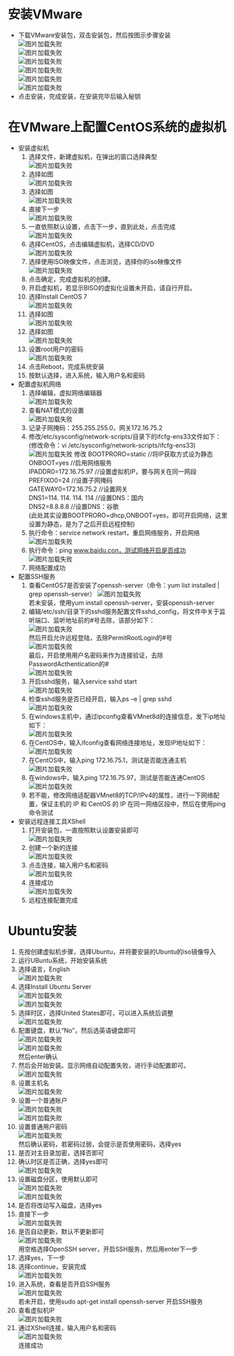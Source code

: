 # 安装VMware
* 下载VMware安装包，双击安装包，然后按图示步骤安装  
![图片加载失败](https://raw.githubusercontent.com/shenyuanyu/shenyuanyu/master/picture/image002.jpg)  
![图片加载失败](https://raw.githubusercontent.com/shenyuanyu/shenyuanyu/master/picture/image004.jpg)  
![图片加载失败](https://raw.githubusercontent.com/shenyuanyu/shenyuanyu/master/picture/image006.jpg)  
![图片加载失败](https://raw.githubusercontent.com/shenyuanyu/shenyuanyu/master/picture/image008.jpg)  
![图片加载失败](https://raw.githubusercontent.com/shenyuanyu/shenyuanyu/master/picture/image010.jpg)  
![图片加载失败](https://raw.githubusercontent.com/shenyuanyu/shenyuanyu/master/picture/image012.jpg)  
* 点击安装，完成安装，在安装完毕后输入秘钥

# 在VMware上配置CentOS系统的虚拟机 
* 安装虚拟机
    1. 选择文件，新建虚拟机，在弹出的窗口选择典型  
	![图片加载失败](https://raw.githubusercontent.com/shenyuanyu/shenyuanyu/master/picture/image014.jpg)  
	2. 选择如图  
	![图片加载失败](https://raw.githubusercontent.com/shenyuanyu/shenyuanyu/master/picture/image016.jpg)  
	3. 选择如图  
	![图片加载失败](https://raw.githubusercontent.com/shenyuanyu/shenyuanyu/master/picture/image018.jpg)  
	4. 直接下一步  
	![图片加载失败](https://raw.githubusercontent.com/shenyuanyu/shenyuanyu/master/picture/image020.jpg)  
	5. 一直依照默认设置，点击下一步，直到此处，点击完成  
	![图片加载失败](https://raw.githubusercontent.com/shenyuanyu/shenyuanyu/master/picture/image022.jpg)  
	6. 选择CentOS，点击编辑虚拟机，选择CD/DVD  
	![图片加载失败](https://raw.githubusercontent.com/shenyuanyu/shenyuanyu/master/picture/image024.jpg)  
	7. 选择使用ISO映像文件，点击浏览，选择你的iso映像文件  
	![图片加载失败](https://raw.githubusercontent.com/shenyuanyu/shenyuanyu/master/picture/image026.jpg)  
	8. 点击确定，完成虚拟机的创建。  
	9. 开启虚拟机，若显示BISO的虚拟化设置未开启，请自行开启。  
	10. 选择Install CentOS 7  
	![图片加载失败](https://raw.githubusercontent.com/shenyuanyu/shenyuanyu/master/picture/image028.jpg)  
	11. 选择如图  
	![图片加载失败](https://raw.githubusercontent.com/shenyuanyu/shenyuanyu/master/picture/image030.jpg)  
	12. 选择如图  
	![图片加载失败](https://raw.githubusercontent.com/shenyuanyu/shenyuanyu/master/picture/image032.jpg)  
	13. 设置root用户的密码  
	![图片加载失败](https://raw.githubusercontent.com/shenyuanyu/shenyuanyu/master/picture/image034.jpg)  
	14. 点击Reboot，完成系统安装  
	15. 按默认选择，进入系统，输入用户名和密码  
* 配置虚拟机网络  
	1. 选择编辑，虚拟网络编辑器  
	![图片加载失败](https://raw.githubusercontent.com/shenyuanyu/shenyuanyu/master/picture/image036.jpg) 
	1. 查看NAT模式的设置  
	![图片加载失败](https://raw.githubusercontent.com/shenyuanyu/shenyuanyu/master/picture/image038.jpg) 
	1. 记录子网掩码：255.255.255.0，网关172.16.75.2  
	1. 修改/etc/sysconfig/network-scripts/目录下的ifcfg-ens33文件如下：(修改命令：vi /etc/sysconfig/network-scripts/ifcfg-ens33)  
		![图片加载失败](https://raw.githubusercontent.com/shenyuanyu/shenyuanyu/master/picture/image040.jpg) 
		修改
		BOOTPRORO=static       //将IP获取方式设为静态  
		ONBOOT=yes			  //启用网络服务  
		IPADDR0=172.16.75.97	  //设置虚拟机IP，要与网关在同一网段  
		PREFIXO0=24			  //设置子网掩码  
		GATEWAY0=172.16.75.2   //设置网关  
		DNS1=114. 114. 114. 114  //设置DNS：国内  
		DNS2=8.8.8.8			  //设置DNS：谷歌  
		(此处其实设置BOOTPRORO=dhcp,ONBOOT=yes，即可开启网络，这里设置为静态，是为了之后开启远程控制)  
	1. 执行命令：service network restart，重启网络服务，开启网络  
	![图片加载失败](https://raw.githubusercontent.com/shenyuanyu/shenyuanyu/master/picture/image042.jpg) 
	1. 执行命令：ping www.baidu.con，测试网络开启是否成功  
	![图片加载失败](https://raw.githubusercontent.com/shenyuanyu/shenyuanyu/master/picture/image044.jpg) 
	1. 网络配置成功  
* 配置SSH服务  
	1. 查看CentOS7是否安装了openssh-server（命令：yum list installed | grep openssh-server） 
![图片加载失败](https://raw.githubusercontent.com/shenyuanyu/shenyuanyu/master/picture/image046.jpg)   
	若未安装，使用yum install openssh-server，安装openssh-server  
	1. 编辑/etc/ssh/目录下的sshd服务配置文件sshd_config，将文件中关于监听端口、监听地址前的#号去除，该部分如下：  
	![图片加载失败](https://raw.githubusercontent.com/shenyuanyu/shenyuanyu/master/picture/image048.jpg)   
	然后开启允许远程登陆，去除PermitRootLogin的#号  
	![图片加载失败](https://raw.githubusercontent.com/shenyuanyu/shenyuanyu/master/picture/image050.jpg)   
	最后，开启使用用户名密码来作为连接验证，去除PasswordActhentication的#  
	![图片加载失败](https://raw.githubusercontent.com/shenyuanyu/shenyuanyu/master/picture/image052.jpg)   
	1. 开启sshd服务，输入service sshd start  
	![图片加载失败](https://raw.githubusercontent.com/shenyuanyu/shenyuanyu/master/picture/image054.jpg)   
	1. 检查sshd服务是否已经开启，输入ps –e | grep sshd   
	![图片加载失败](https://raw.githubusercontent.com/shenyuanyu/shenyuanyu/master/picture/image056.jpg)  
	1. 在windows主机中，通过ipconfig查看VMnet8d的连接信息，发下ip地址如下：  
	![图片加载失败](https://raw.githubusercontent.com/shenyuanyu/shenyuanyu/master/picture/image058.jpg) 
	1. 在CentOS中，输入ifconfig查看网络连接地址，发现IP地址如下：  
	![图片加载失败](https://raw.githubusercontent.com/shenyuanyu/shenyuanyu/master/picture/image060.jpg) 
	1. 在CentOS中，输入ping 172.16.75.1，测试是否能连通主机  
	![图片加载失败](https://raw.githubusercontent.com/shenyuanyu/shenyuanyu/master/picture/image062.jpg) 
	1. 在windows中，输入ping 172.16.75.97，测试是否能连通CentOS  
	![图片加载失败](https://raw.githubusercontent.com/shenyuanyu/shenyuanyu/master/picture/image064.jpg) 
	1. 若不能，修改网络适配器VMnet8的TCP/IPv4的属性，进行一下网络配置，保证主机的  IP  和  CentOS  的  IP  在同一网络区段中，然后在使用ping命令测试
* 安装远程连接工具XShell  
	1. 打开安装包，一直按照默认设置安装即可  
	![图片加载失败](https://raw.githubusercontent.com/shenyuanyu/shenyuanyu/master/picture/image066.jpg)   
	1. 创建一个新的连接  
	![图片加载失败](https://raw.githubusercontent.com/shenyuanyu/shenyuanyu/master/picture/image068.jpg)   
	1. 点击连接，输入用户名和密码  
	![图片加载失败](https://raw.githubusercontent.com/shenyuanyu/shenyuanyu/master/picture/image070.jpg)   
	1. 连接成功  
	![图片加载失败](https://raw.githubusercontent.com/shenyuanyu/shenyuanyu/master/picture/image071.png)   
	1. 远程连接配置完成  
# Ubuntu安装  
1. 先按创建虚拟机步骤，选择Ubuntu，并将要安装的Ubuntu的iso镜像导入  
2. 运行UBuntu系统，开始安装系统  
3. 选择语言，English  
 ![图片加载失败](https://raw.githubusercontent.com/shenyuanyu/shenyuanyu/master/picture/Ubuntu%20(1).jpg)    
4. 选择Install Ubuntu Server  
 ![图片加载失败](https://raw.githubusercontent.com/shenyuanyu/shenyuanyu/master/picture/Ubuntu%20(2).jpg)  
![图片加载失败](https://raw.githubusercontent.com/shenyuanyu/shenyuanyu/master/picture/Ubuntu%20(3).jpg)   
5. 选择时区，选择United States即可，可以进入系统后调整   
 ![图片加载失败](https://raw.githubusercontent.com/shenyuanyu/shenyuanyu/master/picture/Ubuntu%20(4).jpg)  
6. 配置键盘，默认“No”，然后选英语键盘即可  
 ![图片加载失败](https://raw.githubusercontent.com/shenyuanyu/shenyuanyu/master/picture/Ubuntu%20(5).jpg)  
 ![图片加载失败](https://raw.githubusercontent.com/shenyuanyu/shenyuanyu/master/picture/Ubuntu%20(6).jpg)  
然后enter确认  
7. 然后会开始安装。显示网络自动配置失败，进行手动配置即可。  
 ![图片加载失败](https://raw.githubusercontent.com/shenyuanyu/shenyuanyu/master/picture/Ubuntu%20(7).jpg)  
8. 设置主机名  
 ![图片加载失败](https://raw.githubusercontent.com/shenyuanyu/shenyuanyu/master/picture/Ubuntu%20(8).jpg)  
9. 设置一个普通账户  
 ![图片加载失败](https://raw.githubusercontent.com/shenyuanyu/shenyuanyu/master/picture/Ubuntu%20(9).jpg)  
 ![图片加载失败](https://raw.githubusercontent.com/shenyuanyu/shenyuanyu/master/picture/Ubuntu%20(10).jpg)  
10. 设置普通用户密码  
 ![图片加载失败](https://raw.githubusercontent.com/shenyuanyu/shenyuanyu/master/picture/Ubuntu%20(11).jpg)   
然后确认密码，若密码过弱，会提示是否使用密码，选择yes  
11. 是否对主目录加密，选择否即可  
12. 确认时区是否正确，选择yes即可  
 ![图片加载失败](https://raw.githubusercontent.com/shenyuanyu/shenyuanyu/master/picture/Ubuntu%20(12).jpg)  
13. 设置磁盘分区，使用默认即可  
 ![图片加载失败](https://raw.githubusercontent.com/shenyuanyu/shenyuanyu/master/picture/Ubuntu%20(13).jpg)  
 ![图片加载失败](https://raw.githubusercontent.com/shenyuanyu/shenyuanyu/master/picture/Ubuntu%20(14).jpg)  
14. 是否将改动写入磁盘，选择yes  
15. 直接下一步  
 ![图片加载失败](https://raw.githubusercontent.com/shenyuanyu/shenyuanyu/master/picture/Ubuntu%20(15).jpg)  
16. 是否自动更新，默认不更新即可  
 ![图片加载失败](https://raw.githubusercontent.com/shenyuanyu/shenyuanyu/master/picture/Ubuntu%20(16).jpg)  
用空格选择OpenSSH server，开启SSH服务，然后用enter下一步  
17. 选择yes，下一步  
18. 选择continue，安装完成  
 ![图片加载失败](https://raw.githubusercontent.com/shenyuanyu/shenyuanyu/master/picture/Ubuntu%20(17).jpg)  
19. 进入系统，查看是否开启SSH服务  
 ![图片加载失败](https://raw.githubusercontent.com/shenyuanyu/shenyuanyu/master/picture/Ubuntu%20(18).jpg)  
若未开启，使用sudo apt-get install openssh-server 开启SSH服务   
20. 查看虚拟机IP   
 ![图片加载失败](https://raw.githubusercontent.com/shenyuanyu/shenyuanyu/master/picture/Ubuntu%20(19).jpg)  
21. 通过XShell连接，输入用户名和密码   
 ![图片加载失败](https://raw.githubusercontent.com/shenyuanyu/shenyuanyu/master/picture/Ubuntu%20(20).jpg)  
连接成功   
